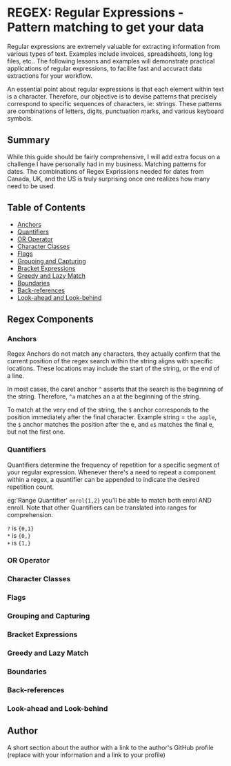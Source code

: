 
# REGEX: Regular Expressions - Pattern matching to get your data

Regular expressions are extremely valuable for extracting information from various types of text.  Examples include invoices, spreadsheets, long log files, etc.. The following lessons and examples will demonstrate practical applications of regular expressions, to facilite fast and accuract data extractions for your workflow.

An essential point about regular expressions is that each element within text is a character. Therefore, our objective is to devise patterns that precisely correspond to specific sequences of characters, ie: strings. These patterns are combinations of letters, digits, punctuation marks, and various keyboard symbols.

## Summary

While this guide should be fairly comprehensive, I will add extra focus on a challenge I have personally had in my business.  Matching patterns for dates.  The combinations of Regex Exprissions needed for dates from Canada, UK, and the US is truly surprising once one realizes how many need to be used.

## Table of Contents

- [Anchors](#anchors)
- [Quantifiers](#quantifiers)
- [OR Operator](#or-operator)
- [Character Classes](#character-classes)
- [Flags](#flags)
- [Grouping and Capturing](#grouping-and-capturing)
- [Bracket Expressions](#bracket-expressions)
- [Greedy and Lazy Match](#greedy-and-lazy-match)
- [Boundaries](#boundaries)
- [Back-references](#back-references)
- [Look-ahead and Look-behind](#look-ahead-and-look-behind)

## Regex Components

### Anchors

Regex Anchors do not match any characters, they actually confirm that the current position of the regex search within the string aligns with specific locations. These locations may include the start of the string, or the end of a line.

In most cases, the caret anchor `^` asserts that the search is the beginning of the string. Therefore, `^a` matches an a at the beginning of the string.

To match at the very end of the string, the `$` anchor corresponds to the position immediately after the final character.  Example string = `the apple`, the `$` anchor matches the position after the e, and `e$` matches the final e, but not the first one.

### Quantifiers

Quantifiers determine the frequency of repetition for a specific segment of your regular expression. Whenever there's a need to repeat a component within a regex, a quantifier can be appended to indicate the desired repetition count.

eg:'Range Quantifier' `enrol{1,2}` you'll be able to match both enrol AND enroll.
Note that other Quantifiers can be translated into ranges for comprehension.

`?` is `{0,1}`<br>
`*` is `{0,}`<br>
`+` is `{1,}`

### OR Operator

### Character Classes

### Flags

### Grouping and Capturing

### Bracket Expressions

### Greedy and Lazy Match

### Boundaries

### Back-references

### Look-ahead and Look-behind

## Author

A short section about the author with a link to the author's GitHub profile (replace with your information and a link to your profile)
